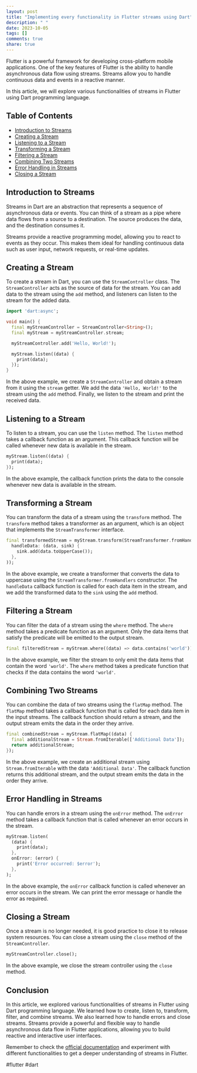 ```yaml
---
layout: post
title: "Implementing every functionality in Flutter streams using Dart"
description: " "
date: 2023-10-05
tags: []
comments: true
share: true
---
```


Flutter is a powerful framework for developing cross-platform mobile applications. One of the key features of Flutter is the ability to handle asynchronous data flow using streams. Streams allow you to handle continuous data and events in a reactive manner.

In this article, we will explore various functionalities of streams in Flutter using Dart programming language.

## Table of Contents
- [Introduction to Streams](#introduction-to-streams)
- [Creating a Stream](#creating-a-stream)
- [Listening to a Stream](#listening-to-a-stream)
- [Transforming a Stream](#transforming-a-stream)
- [Filtering a Stream](#filtering-a-stream)
- [Combining Two Streams](#combining-two-streams)
- [Error Handling in Streams](#error-handling-in-streams)
- [Closing a Stream](#closing-a-stream)

## Introduction to Streams

Streams in Dart are an abstraction that represents a sequence of asynchronous data or events. You can think of a stream as a pipe where data flows from a source to a destination. The source produces the data, and the destination consumes it.

Streams provide a reactive programming model, allowing you to react to events as they occur. This makes them ideal for handling continuous data such as user input, network requests, or real-time updates.

## Creating a Stream

To create a stream in Dart, you can use the `StreamController` class. The `StreamController` acts as the source of data for the stream. You can add data to the stream using the `add` method, and listeners can listen to the stream for the added data.

```dart
import 'dart:async';

void main() {
  final myStreamController = StreamController<String>();
  final myStream = myStreamController.stream;

  myStreamController.add('Hello, World!');

  myStream.listen((data) {
    print(data);
  });
}
```

In the above example, we create a `StreamController` and obtain a stream from it using the `stream` getter. We add the data `'Hello, World!'` to the stream using the `add` method. Finally, we listen to the stream and print the received data.

## Listening to a Stream

To listen to a stream, you can use the `listen` method. The `listen` method takes a callback function as an argument. This callback function will be called whenever new data is available in the stream.

```dart
myStream.listen((data) {
  print(data);
});
```

In the above example, the callback function prints the data to the console whenever new data is available in the stream.

## Transforming a Stream

You can transform the data of a stream using the `transform` method. The `transform` method takes a transformer as an argument, which is an object that implements the `StreamTransformer` interface.

```dart
final transformedStream = myStream.transform(StreamTransformer.fromHandlers(
  handleData: (data, sink) {
    sink.add(data.toUpperCase());
  },
));
```

In the above example, we create a transformer that converts the data to uppercase using the `StreamTransformer.fromHandlers` constructor. The `handleData` callback function is called for each data item in the stream, and we add the transformed data to the `sink` using the `add` method.

## Filtering a Stream

You can filter the data of a stream using the `where` method. The `where` method takes a predicate function as an argument. Only the data items that satisfy the predicate will be emitted to the output stream.

```dart
final filteredStream = myStream.where((data) => data.contains('world'));
```

In the above example, we filter the stream to only emit the data items that contain the word `'world'`. The `where` method takes a predicate function that checks if the data contains the word `'world'`.

## Combining Two Streams

You can combine the data of two streams using the `flatMap` method. The `flatMap` method takes a callback function that is called for each data item in the input streams. The callback function should return a stream, and the output stream emits the data in the order they arrive.

```dart
final combinedStream = myStream.flatMap((data) {
  final additionalStream = Stream.fromIterable(['Additional Data']);
  return additionalStream;
});
```

In the above example, we create an additional stream using `Stream.fromIterable` with the data `'Additional Data'`. The callback function returns this additional stream, and the output stream emits the data in the order they arrive.

## Error Handling in Streams

You can handle errors in a stream using the `onError` method. The `onError` method takes a callback function that is called whenever an error occurs in the stream.

```dart
myStream.listen(
  (data) {
    print(data);
  },
  onError: (error) {
    print('Error occurred: $error');
  },
);
```

In the above example, the `onError` callback function is called whenever an error occurs in the stream. We can print the error message or handle the error as required.

## Closing a Stream

Once a stream is no longer needed, it is good practice to close it to release system resources. You can close a stream using the `close` method of the `StreamController`.

```dart
myStreamController.close();
```

In the above example, we close the stream controller using the `close` method.

## Conclusion

In this article, we explored various functionalities of streams in Flutter using Dart programming language. We learned how to create, listen to, transform, filter, and combine streams. We also learned how to handle errors and close streams. Streams provide a powerful and flexible way to handle asynchronous data flow in Flutter applications, allowing you to build reactive and interactive user interfaces.

Remember to check the [official documentation](https://api.dart.dev/stable/2.12.2/dart-async/Stream-class.html) and experiment with different functionalities to get a deeper understanding of streams in Flutter.

#flutter #dart
